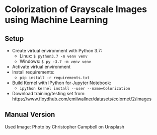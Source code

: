 # Colorization of Grayscale Images using Machine Learning

## Setup
* Create virtual environment with Python 3.7:  
  * Linux: `$ python3.7 -m venv venv`
  * Windows: `$ py -3.7 -m venv venv`
* Activate virtual environment
* Install requirements:
  * `pip install -r requirements.txt`
* Build Kernel with IPython for Jupyter Notebook:
  * `ipython kernel install --user --name=Colorization`
* Download training/testing set from:  https://www.floydhub.com/emilwallner/datasets/colornet/2/images


## Manual Version
Used Image: Photo by Christopher Campbell on Unsplash